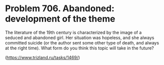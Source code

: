 # Problem 706. Abandoned: development of the theme

The literature of the 19th century is characterized by the image of a seduced and abandoned girl. Her situation was hopeless, and she always committed suicide (or the author sent some other type of death, and always at the right time). What form do you think this topic will take in the future?

(https://www.trizland.ru/tasks/1469/)